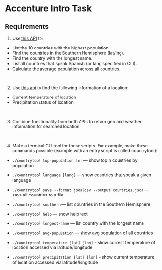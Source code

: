 # Accenture Intro Task

## Requirements

1. Use [this API](https://restcountries.com/) to:

- List the 10 countries with the highest population.
- Find the countries in the Southern Hemisphere (lat/lng).
- Find the country with the longest name.
- List all countries that speak Spanish (or lang specified in CLI).
- Calculate the average population across all countries.

<br>

2. Use [this api](https://api.open-meteo.com/) to find the following information of a location:

- Current temperature of location
- Precipitation status of location

<br>

3. Combine functionality from both APIs to return geo and weather information for searched location

<br>

4. Make a terminal CLI tool for these scripts. For example, make these commands possible (example with an entry script is called countrytool):

- `./countrytool top-population [n]` — show top n countries by population
- `./countrytool language [lang]` — show countries that speak a given language
- `./countrytool save --format json|csv --output countries.json` — save all countries to a file
- `./countrytool southern` — list countries in the Southern Hemisphere
- `./countrytool help` — show help text

- `./countrytool longest-name` — list country with the longest name

- `./countrytool avg-population` — show avg population of all countries

- `./countrytool temperature [lat] [lon]` - show current temperature of location accessed via latitude/longitude

- `./countrytool precipitation [lat] [lon]` - show current temperature of location accessed via latitude/longitude
